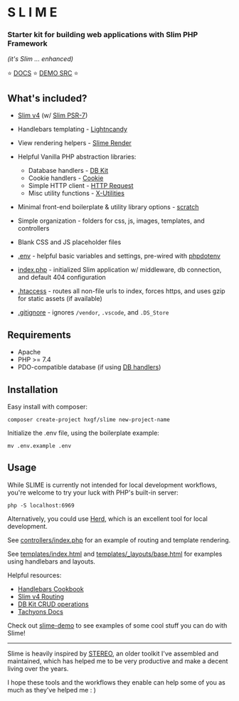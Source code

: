 # S L I M E

### Starter kit for building web applications with Slim PHP Framework

*(it's Slim ... enhanced)*

⭐ [DOCS](https://slime.technology/) ⭐ [DEMO SRC](https://github.com/hxgf/slime-demo) ⭐


## What's included?
- [Slim v4](https://www.slimframework.com/) (w/ [Slim PSR-7](https://github.com/slimphp/Slim-Psr7))
- Handlebars templating - [Lightncandy](https://github.com/zordius/lightnCandy)    

- View rendering helpers - [Slime Render](https://github.com/hxgf/slime-render)

- Helpful Vanilla PHP abstraction libraries:
  - Database handlers - [DB Kit](https://github.com/hxgf/dbkit)
  - Cookie handlers - [Cookie](https://github.com/hxgf/cookie)
  - Simple HTTP client - [HTTP Request](https://github.com/hxgf/http-request) 
  - Misc utility functions - [X-Utilities](https://github.com/hxgf/x-utilities)
    
- Minimal front-end boilerplate & utility library options - [scratch](https://github.com/hxgf/scratch)
    
- Simple organization - folders for css, js, images, templates, and controllers

- Blank CSS and JS placeholder files

- [.env](https://github.com/hxgf/slime/blob/master/.env.example) - helpful basic variables and settings, pre-wired with [phpdotenv](https://github.com/vlucas/phpdotenv)

- [index.php](https://github.com/hxgf/slime/blob/master/index.php) - initialized Slim application w/ middleware, db connection, and default 404 configuration

- [.htaccess](https://github.com/hxgf/slime/blob/master/.htaccess) - routes all non-file urls to index, forces https, and uses gzip for static assets (if available)

- [.gitignore](https://github.com/hxgf/slime/blob/master/.gitignore) - ignores `/vendor`, `.vscode`, and `.DS_Store`






## Requirements
- Apache
- PHP >= 7.4
- PDO-compatible database (if using [DB handlers](https://github.com/hxgf/dbkit))





## Installation
Easy install with composer:
```
composer create-project hxgf/slime new-project-name
```

Initialize the .env file, using the boilerplate example:
```
mv .env.example .env
```




## Usage
While SLIME is currently not intended for local development workflows, you're welcome to try your luck with PHP's built-in server:
```
php -S localhost:6969
```
Alternatively, you could use [Herd](https://herd.laravel.com/), which is an excellent tool for local development.


See [controllers/index.php](https://github.com/hxgf/slime/blob/master/controllers/index.php) for an example of routing and template rendering.

See [templates/index.html](https://github.com/hxgf/slime/blob/master/templates/index.html) and [templates/_layouts/base.html](https://github.com/hxgf/slime/blob/master/templates/_layouts/base.html) for examples using handlebars and layouts.

Helpful resources:
- [Handlebars Cookbook](https://zordius.github.io/HandlebarsCookbook/)
- [Slim v4 Routing](https://www.slimframework.com/docs/v4/objects/routing.html)
- [DB Kit CRUD operations](https://github.com/hxgf/dbkit)
- [Tachyons Docs](https://tachyons.io/docs/)

Check out [slime-demo](https://github.com/hxgf/dbkit) to see examples of some cool stuff you can do with Slime!

---

Slime is heavily inspired by [STEREO](https://stereotk.com/), an older toolkit I've assembled and maintained, which has helped me to be very productive and make a decent living over the years. 

I hope these tools and the workflows they enable can help some of you as much as they've helped me : )




